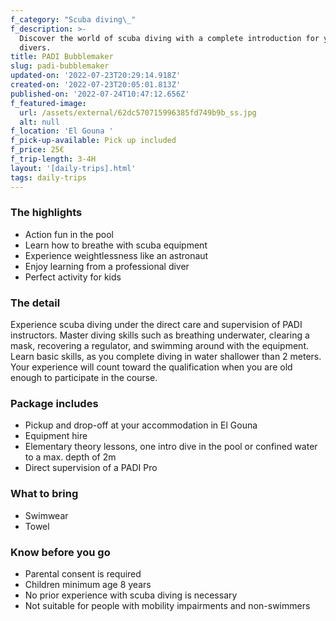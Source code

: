 ```yaml
---
f_category: "Scuba diving\_"
f_description: >-
  Discover the world of scuba diving with a complete introduction for young
  divers. 
title: PADI Bubblemaker
slug: padi-bubblemaker
updated-on: '2022-07-23T20:29:14.918Z'
created-on: '2022-07-23T20:05:01.813Z'
published-on: '2022-07-24T10:47:12.656Z'
f_featured-image:
  url: /assets/external/62dc570715996385fd749b9b_ss.jpg
  alt: null
f_location: 'El Gouna '
f_pick-up-available: Pick up included
f_price: 25€
f_trip-length: 3-4H
layout: '[daily-trips].html'
tags: daily-trips
---
```


### The highlights

*   Action fun in the pool
*   Learn how to breathe with scuba equipment
*   Experience weightlessness like an astronaut
*   Enjoy learning from a professional diver
*   Perfect activity for kids  
    

### The detail

Experience scuba diving under the direct care and supervision of PADI instructors. Master diving skills such as breathing underwater, clearing a mask, recovering a regulator, and swimming around with the equipment. Learn basic skills, as you complete diving in water shallower than 2 meters. Your experience will count toward the qualification when you are old enough to participate in the course.

### Package includes

*   Pickup and drop-off at your accommodation in El Gouna
*   Equipment hire
*   Elementary theory lessons, one intro dive in the pool or confined water to a max. depth of 2m
*   Direct supervision of a PADI Pro  
    

### What to bring

*   Swimwear
*   Towel

### Know before you go

*   Parental consent is required
*   Children minimum age 8 years
*   No prior experience with scuba diving is necessary
*   Not suitable for people with mobility impairments and non-swimmers
